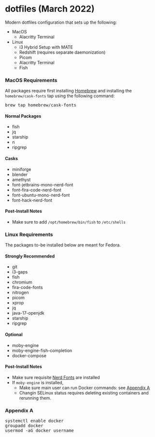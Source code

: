 # dotfiles (March 2022)
Modern dotfiles configuration that sets up the following:
 * MacOS
   * Alacritty Terminal
 * Linux
   * i3 Hybrid Setup with MATE
   * Redshift (requires separate daemonization)
   * Picom 
   * Alacritty Terminal
   * Fish

### MacOS Requirements
All packages require first installing [Homebrew](https://brew.sh) and installing the `homebrew/cask-fonts` tap using the following command:
<pre>
brew tap homebrew/cask-fonts
</pre>

#### Normal Packages
 * fish
 * jq
 * starship
 * n
 * ripgrep
 
#### Casks
 * miniforge
 * blender
 * amethyst
 * font-jetbrains-mono-nerd-font
 * font-fira-code-nerd-font
 * font-ubuntu-mono-nerd-font
 * font-hack-nerd-font

#### Post-Install Notes
 * Make sure to add `/opt/homebrew/bin/fish` to `/etc/shells`

### Linux Requirements
The packages to-be installed below are meant for Fedora.

#### Strongly Recommended
 * git
 * i3-gaps
 * fish
 * chromium
 * fira-code-fonts
 * nitrogen
 * picom
 * xprop
 * jq
 * java-17-openjdk
 * starship
 * ripgrep

#### Optional
 * moby-engine
 * moby-engine-fish-completion
 * docker-compose

#### Post-Install Notes
 * Make sure requisite [Nerd Fonts](https://www.nerdfonts.com/font-downloads) are installed
 * If `moby-engine` is installed,
   * Make sure main user can run Docker commands: see [Appendix A](https://github.com/andermatt64/dotfiles/edit/main/README.md#appendix-a)
   * Changin SELinux status requires deleting existing containers and rerunning them.

### Appendix A
<pre>
systemctl enable docker
groupadd docker
usermod -aG docker username
</pre>
